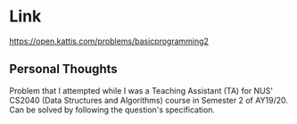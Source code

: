 # Link

https://open.kattis.com/problems/basicprogramming2

## Personal Thoughts

Problem that I attempted while I was a Teaching Assistant (TA) for NUS' CS2040 (Data Structures and Algorithms) course in Semester 2 of AY19/20. Can be solved by following the question's specification.

